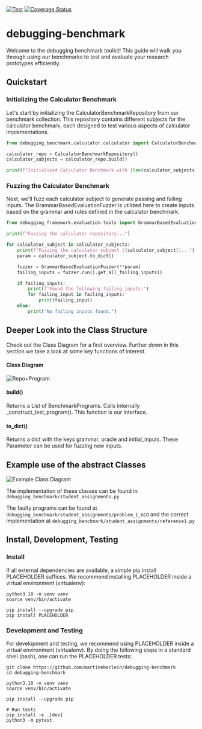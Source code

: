 [![Test](https://github.com/martineberlein/debugging-benchmark/actions/workflows/tests.yml/badge.svg)](https://github.com/martineberlein/debugging-benchmark/actions/workflows/tests.yml)
[![Coverage Status](https://coveralls.io/repos/github/martineberlein/debugging-benchmark/badge.svg?branch=main)](https://coveralls.io/github/martineberlein/debugging-benchmark?branch=main)

# debugging-benchmark

Welcome to the debugging benchmark toolkit!
This guide will walk you through using our benchmarks to test and evaluate your research prototypes efficiently.

## Quickstart 

### Initializing the Calculator Benchmark

Let's start by initializing the CalculatorBenchmarkRepository from our benchmark collection.
This repository contains different subjects for the calculator benchmark, each designed to test various aspects of calculator implementations.
```python 
from debugging_benchmark.calculator.calculator import CalculatorBenchmarkRepository

calculator_repo = CalculatorBenchmarkRepository()
calculator_subjects = calculator_repo.build()

print(f"Initialized Calculator Benchmark with {len(calculator_subjects)} subjects.")
``` 

### Fuzzing the Calculator Benchmark

Next, we'll fuzz each calculator subject to generate passing and failing inputs.
The GrammarBasedEvaluationFuzzer is utilized here to create inputs based on the grammar and rules defined in the calculator benchmark.

```python
from debugging_framework.evaluation.tools import GrammarBasedEvaluationFuzzer

print(f"Fuzzing the calculator repository...")

for calculator_subject in calculator_subjects:
    print(f"Fuzzing the calculator subject ({calculator_subject})...")
    param = calculator_subject.to_dict()

    fuzzer = GrammarBasedEvaluationFuzzer(**param)
    failing_inputs = fuzzer.run().get_all_failing_inputs()

    if failing_inputs:
        print(f"Found the following failing inputs:")
        for failing_input in failing_inputs:
            print(failing_input)
    else:
        print("No failing inputs found.")
```

## Deeper Look into the Class Structure

Check out the Class Diagram for a first overview. Further down in this section we take a look at some key functions of interest.

#### Class Diagram
![Repo+Program](https://github.com/martineberlein/debugging-benchmark/assets/82182021/e8fe1725-38c9-493b-8e72-c8cfe961c180)

#### build()

Returns a List of BenchmarkPrograms. Calls internally _construct_test_program(). This function is our interface.

#### to_dict()

Returns a dict with the keys grammar, oracle and initial_inputs. These Parameter can be used for fuzzing new inputs.

## Example use of the abstract Classes

![Example Class Diagram](https://github.com/martineberlein/debugging-benchmark/assets/82182021/2fe7f9aa-020c-44eb-b47a-bdbd2f920570)

The implementation of these classes can be found in `debugging_benchmark/student_assignments.py`

The faulty programs can be found at `debugging_benchmark/student_assignments/problem_1_GCD` and the correct implementation at `debugging_benchmark/student_assignments/reference1.py`

## Install, Development, Testing
### Install

If all external dependencies are available, a simple pip install PLACEHOLDER suffices.
We recommend installing PLACEHOLDER inside a virtual environment (virtualenv):

```
python3.10 -m venv venv
source venv/bin/activate

pip install --upgrade pip
pip install PLACEHOLDER
```

### Development and Testing

For development and testing, we recommend using PLACEHOLDER inside a virtual environment (virtualenv).
By doing the following steps in a standard shell (bash), one can run the PLACEHOLDER tests:

```
git clone https://github.com/martineberlein/debugging-benchmark
cd debugging-benchmark

python3.10 -m venv venv
source venv/bin/activate

pip install --upgrade pip

# Run tests
pip install -e .[dev]
python3 -m pytest
```